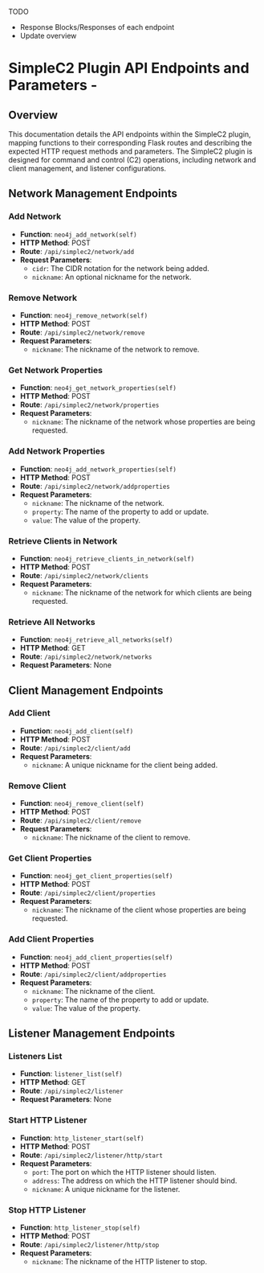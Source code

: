 TODO 

 - Response Blocks/Responses of each endpoint
 - Update overview

# SimpleC2 Plugin API Endpoints and Parameters    - 

## Overview
This documentation details the API endpoints within the SimpleC2 plugin, mapping functions to their corresponding Flask routes and describing the expected HTTP request methods and parameters. The SimpleC2 plugin is designed for command and control (C2) operations, including network and client management, and listener configurations.

## Network Management Endpoints

### Add Network
- **Function**: `neo4j_add_network(self)`
- **HTTP Method**: POST
- **Route**: `/api/simplec2/network/add`
- **Request Parameters**:
    - `cidr`: The CIDR notation for the network being added.
    - `nickname`: An optional nickname for the network.

### Remove Network
- **Function**: `neo4j_remove_network(self)`
- **HTTP Method**: POST
- **Route**: `/api/simplec2/network/remove`
- **Request Parameters**:
    - `nickname`: The nickname of the network to remove.

### Get Network Properties
- **Function**: `neo4j_get_network_properties(self)`
- **HTTP Method**: POST
- **Route**: `/api/simplec2/network/properties`
- **Request Parameters**:
    - `nickname`: The nickname of the network whose properties are being requested.

### Add Network Properties
- **Function**: `neo4j_add_network_properties(self)`
- **HTTP Method**: POST
- **Route**: `/api/simplec2/network/addproperties`
- **Request Parameters**:
    - `nickname`: The nickname of the network.
    - `property`: The name of the property to add or update.
    - `value`: The value of the property.

### Retrieve Clients in Network
- **Function**: `neo4j_retrieve_clients_in_network(self)`
- **HTTP Method**: POST
- **Route**: `/api/simplec2/network/clients`
- **Request Parameters**:
    - `nickname`: The nickname of the network for which clients are being requested.

### Retrieve All Networks
- **Function**: `neo4j_retrieve_all_networks(self)`
- **HTTP Method**: GET
- **Route**: `/api/simplec2/network/networks`
- **Request Parameters**: None

## Client Management Endpoints

### Add Client
- **Function**: `neo4j_add_client(self)`
- **HTTP Method**: POST
- **Route**: `/api/simplec2/client/add`
- **Request Parameters**:
    - `nickname`: A unique nickname for the client being added.

### Remove Client
- **Function**: `neo4j_remove_client(self)`
- **HTTP Method**: POST
- **Route**: `/api/simplec2/client/remove`
- **Request Parameters**:
    - `nickname`: The nickname of the client to remove.

### Get Client Properties
- **Function**: `neo4j_get_client_properties(self)`
- **HTTP Method**: POST
- **Route**: `/api/simplec2/client/properties`
- **Request Parameters**:
    - `nickname`: The nickname of the client whose properties are being requested.

### Add Client Properties
- **Function**: `neo4j_add_client_properties(self)`
- **HTTP Method**: POST
- **Route**: `/api/simplec2/client/addproperties`
- **Request Parameters**:
    - `nickname`: The nickname of the client.
    - `property`: The name of the property to add or update.
    - `value`: The value of the property.

## Listener Management Endpoints

### Listeners List
- **Function**: `listener_list(self)`
- **HTTP Method**: GET
- **Route**: `/api/simplec2/listener`
- **Request Parameters**: None

### Start HTTP Listener
- **Function**: `http_listener_start(self)`
- **HTTP Method**: POST
- **Route**: `/api/simplec2/listener/http/start`
- **Request Parameters**:
    - `port`: The port on which the HTTP listener should listen.
    - `address`: The address on which the HTTP listener should bind.
    - `nickname`: A unique nickname for the listener.

### Stop HTTP Listener
- **Function**: `http_listener_stop(self)`
- **HTTP Method**: POST
- **Route**: `/api/simplec2/listener/http/stop`
- **Request Parameters**:
    - `nickname`: The nickname of the HTTP listener to stop.

